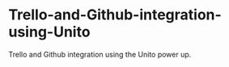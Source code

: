 # Trello-and-Github-integration-using-Unito
Trello and Github integration using the Unito power up.
